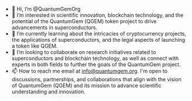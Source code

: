 - 👋 Hi, I’m @QuantumGemOrg
- 👀 I’m interested in scientific innovation, blockchain technology, and the potential of the QuantumGem (QGEM) token project to drive advancements in superconductors.
- 🌱 I’m currently learning about the intricacies of cryptocurrency projects, the applications of superconductors, and the legal aspects of launching a token like QGEM.
- 💞️ I’m looking to collaborate on research initiatives related to superconductors and blockchain technology, as well as connect with experts in both fields to further the goals of the QuantumGem project.
- 📫 How to reach me  email at info@quantumgem.org. I'm open to discussions, partnerships, and collaborations that align with the vision of QuantumGem (QGEM) and its mission to advance scientific understanding and innovation.

<!---
QuantumGemOrg/QuantumGemOrg is a ✨ special ✨ repository because its `README.md` (this file) appears on your GitHub profile.
You can click the Preview link to take a look at your changes.
--->
